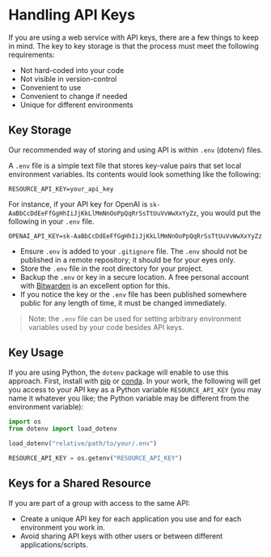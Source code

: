 # Handling API Keys

If you are using a web service with API keys, there are a few things to keep in mind. The key to key storage is that the process must meet the following requirements:

* Not hard-coded into your code
* Not visible in version-control
* Convenient to use
* Convenient to change if needed
* Unique for different environments

## Key Storage
Our recommended way of storing and using API is within `.env` (dotenv) files.

A `.env` file is a simple text file that stores key-value pairs that set local environment variables. Its contents would look something like the following:
```
RESOURCE_API_KEY=your_api_key
```
For instance, if your API key for OpenAI is `sk-AaBbCcDdEeFfGgHhIiJjKkLlMmNnOoPpQqRrSsTtUuVvWwXxYyZz`, you would put the following in your `.env` file.
```
OPENAI_API_KEY=sk-AaBbCcDdEeFfGgHhIiJjKkLlMmNnOoPpQqRrSsTtUuVvWwXxYyZz
```

* Ensure `.env` is added to your `.gitignore` file. The `.env` should not be published in a remote repository; it should be for your eyes only.
* Store the `.env` file in the root directory for your project.
* Backup the `.env` or key in a secure location. A free personal account with [Bitwarden](https://bitwarden.com/) is an excellent option for this.
* If you notice the key or the `.env` file has been published somewhere public for any length of time, it must be changed immediately.

> Note: the `.env` file can be used for setting arbitrary environment variables used by your code besides API keys.

## Key Usage
If you are using Python, the `dotenv` package will enable to use this approach. First, install with [pip](https://pypi.org/project/python-dotenv/) or [conda](https://anaconda.org/conda-forge/python-dotenv). In your work, the following will get you access to your API key as a Python variable `RESOURCE_API_KEY` (you may name it whatever you like; the Python variable may be different from the environment variable):
```python { py linenums="1" }
import os
from dotenv import load_dotenv

load_dotenv("relative/path/to/your/.env")

RESOURCE_API_KEY = os.getenv("RESOURCE_API_KEY")
```

## Keys for a Shared Resource
If you are part of a group with access to the same API:

* Create a unique API key for each application you use and for each environment you work in. 
* Avoid sharing API keys with other users or between different applications/scripts.
